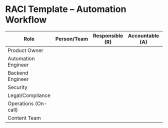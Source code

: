 # RACI Template – Automation Workflow

| Role | Person/Team | Responsible (R) | Accountable (A) | Consulted (C) | Informed (I) |
| --- | --- | --- | --- | --- | --- |
| Product Owner |  |  |  |  |  |
| Automation Engineer |  |  |  |  |  |
| Backend Engineer |  |  |  |  |  |
| Security |  |  |  |  |  |
| Legal/Compliance |  |  |  |  |  |
| Operations (On-call) |  |  |  |  |  |
| Content Team |  |  |  |  |  |


